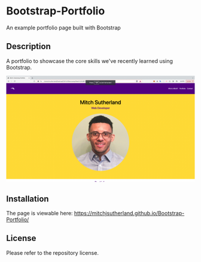 # Bootstrap-Portfolio
An example portfolio page built with Bootstrap

## Description

A portfolio to showcase the core skills we've recently learned using Bootstrap. 

![Screenshot of portfolio page](./images/screenshot3.png)

## Installation

The page is viewable here: https://mitchjsutherland.github.io/Bootstrap-Portfolio/

## License

Please refer to the repository license.